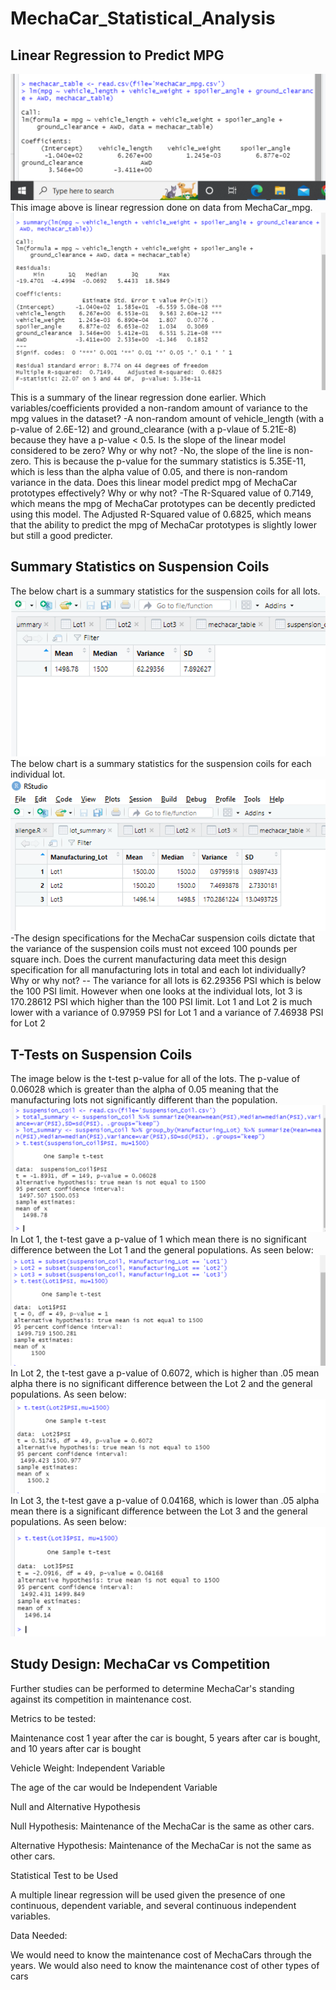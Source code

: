# MechaCar_Statistical_Analysis

## Linear Regression to Predict MPG
![alt text](https://raw.githubusercontent.com/samnougues/MechaCar_Statistical_Analysis/main/image/Picture1.png)
This image above is linear regression done on data from MechaCar_mpg.
![alt text](https://raw.githubusercontent.com/samnougues/MechaCar_Statistical_Analysis/main/image/Picture2.png)
This is a summary of the linear regression done earlier.
Which variables/coefficients provided a non-random amount of variance to the mpg values in the dataset?
-A non-random amount of vehicle_length (with a p-value of 2.6E-12) and ground_clearance (with a p-vlaue of 5.21E-8) because they have a p-value < 0.5.
Is the slope of the linear model considered to be zero? Why or why not?
-No, the slope of the line is non-zero. This is because the p-value for the summary statistics is 5.35E-11, which is less than the alpha value of 0.05, and there is non-random variance in the data.
Does this linear model predict mpg of MechaCar prototypes effectively? Why or why not?
-The R-Squared value of 0.7149, which means the mpg of MechaCar prototypes can be decently predicted using this model. The Adjusted R-Squared value of 0.6825, which means that the ability to predict the mpg of MechaCar prototypes is slightly lower but still a good predicter.

## Summary Statistics on Suspension Coils
The below chart is a summary statistics for the suspension coils for all lots.
![alt text](https://raw.githubusercontent.com/samnougues/MechaCar_Statistical_Analysis/main/image/Picture7.png)
The below chart is a summary statistics for the suspension coils for each individual lot.
![alt text](https://raw.githubusercontent.com/samnougues/MechaCar_Statistical_Analysis/main/image/Picture8.png)
-The design specifications for the MechaCar suspension coils dictate that the variance of the suspension coils must not exceed 100 pounds per square inch. Does the current manufacturing data meet this design specification for all manufacturing lots in total and each lot individually? Why or why not?
-- The variance for all lots is 62.29356 PSI which is below the 100 PSI limit. However when one looks at the individual lots, lot 3 is 170.28612 PSI which higher than the 100 PSI limit. Lot 1 and Lot 2 is much lower with a variance of 0.97959 PSI for Lot 1 and  a variance of 7.46938 PSI for Lot 2

## T-Tests on Suspension Coils
The image below is the t-test p-value for all of the lots. The p-value of 0.06028 which is greater than the alpha of 0.05 meaning that the manufacturing lots  not significantly different than the population.
![alt text](https://raw.githubusercontent.com/samnougues/MechaCar_Statistical_Analysis/main/image/Picture3.png)
In Lot 1, the t-test gave a p-value of 1 which mean there is no significant difference between the Lot 1 and the general populations. As seen below:
![alt text](https://raw.githubusercontent.com/samnougues/MechaCar_Statistical_Analysis/main/image/Picture4.png)
In Lot 2, the t-test gave a p-value of 0.6072, which is higher than .05 mean alpha there is no significant difference between the Lot 2 and the general populations. As seen below: ![alt text](https://raw.githubusercontent.com/samnougues/MechaCar_Statistical_Analysis/main/image/Picture5.png)
In Lot 3, the t-test gave a p-value of 0.04168, which is lower than .05 alpha mean there is a significant difference between the Lot 3 and the general populations. As seen below: ![alt text](https://raw.githubusercontent.com/samnougues/MechaCar_Statistical_Analysis/main/image/Picture6.png)

## Study Design: MechaCar vs Competition
Further studies can be performed to determine MechaCar's standing against its competition in maintenance cost.

Metrics to be tested:

Maintenance cost 1 year after the car is bought, 5 years after car is bought, and 10 years after car is bought

Vehicle Weight: Independent Variable

The age of the car would be Independent Variable

Null and Alternative Hypothesis

Null Hypothesis: Maintenance of the MechaCar is the same as other cars.

Alternative Hypothesis: Maintenance of the MechaCar is not the same as other cars.

Statistical Test to be Used

A multiple linear regression will be used given the presence of one continuous, dependent variable, and several continuous independent variables.

Data Needed:

We would need to know the maintenance cost of MechaCars through the years. We would also need to know the maintenance cost of other types of cars

